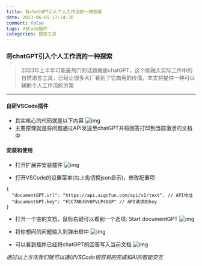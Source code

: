 ```yaml
---
title: 将chatGPT引入个人工作流的一种探索
date: 2023-06-05 17:24:30
comment: false
tags: VSCode插件
categories: 提效工具
---
```


### 将chatGPT引入个人工作流的一种探索

> 2023年上半年可能最热门的话题就是chatGPT，这个能融入实际工作中的自然语言工具，已经让很多大厂看到了它商用的价值，本文将提供一种可以辅助个人工作流的方案

---

#### 自研VSCode插件

- 其实核心的代码就是以下内容
![img](/images/DocumentGPT/code01.png)
- 主要原理就是将问题通过API发送至chatGPT并将回答打印到当前激活的文档中

#### 安装和使用

- 打开扩展并安装插件
![img](/images/DocumentGPT/20230605174311.png)

- 打开VSCode的设置菜单(右上角切换json显示)，修改配置项
```
{    
  "documentGPT.url": "https://api.aigcfun.com/api/v1/text", // API地址
  "documentGPT.key": "FCC78BJGVUPVLP491P" // API请求的key
}

```

- 打开一个空的文档，鼠标右键可以看到一个选项: Start documentGPT
![img](/images/DocumentGPT/20230605174154.png)

- 将你想问的问题输入到弹出框中
![img](/images/DocumentGPT/20230605174447.png)

- 可以看到插件已经将chatGPT的回答写入当前文档
![img](/images/DocumentGPT/20230605174637.png)

*通过以上方法我们就可以通过VSCode很容易的完成和AI的智能交互*
